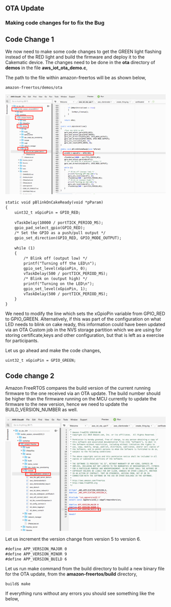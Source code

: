 
## OTA Update 

### Making code changes for to fix the Bug


## Code Change 1
We now need to make some code changes to get the GREEN light flashing instead of the RED light and build the firmware and deploy it to the Cakematic device. The changes need to be done in the **ota** directory of **demos** in the file **aws_iot_ota_demo.c**, 

The path to the file within amazon-freertos will be as shown below,

```
amazon-freertos/demos/ota
```

![OTA Red to Green](ws_ota_red_to_green.png?raw=true)


```
static void pBlinkOnCakeReady(void *pParam)
{
    uint32_t xGpioPin = GPIO_RED;

    vTaskDelay(10000 / portTICK_PERIOD_MS);
    gpio_pad_select_gpio(GPIO_RED);
    /* Set the GPIO as a push/pull output */
    gpio_set_direction(GPIO_RED, GPIO_MODE_OUTPUT);

    while (1)
    {
        /* Blink off (output low) */
        printf("Turning off the LED\n");
        gpio_set_level(xGpioPin, 0);
        vTaskDelay(500 / portTICK_PERIOD_MS);
        /* Blink on (output high) */
        printf("Turning on the LED\n");
        gpio_set_level(xGpioPin, 1);
        vTaskDelay(500 / portTICK_PERIOD_MS);
    }
}

```

We need to modify the line which sets the xGpioPin variable from GPIO_RED to GPIO_GREEN. Alternatively, if this was part of the configuration on what LED needs to blink on cake ready, this information could have been updated via an OTA Custom job in the NVS storage partition which we are using for storing certificate,keys and other configuration, but that is left as a exercise for participants.

Let us go ahead and make the code changes,

```
uint32_t xGpioPin = GPIO_GREEN;
```


## Code change 2

Amazon FreeRTOS compares the build version of the current running firmware to the one received via an OTA update. The build number should be higher than the firmware running on the MCU currently to update the firmware to the new version, hence we need to update the BUILD_VERSION_NUMBER as well.

![Build version change](ws_app_version_change.png?raw=true)

Let us increment the version change from version 5 to version 6.

```
#define APP_VERSION_MAJOR 0
#define APP_VERSION_MINOR 9
#define APP_VERSION_BUILD 6
```

Let us run make command from the build directory to build a new binary file for the OTA update, from the **amazon-freertos/build** directory,

```
build$ make
```

If everything runs without any errors you should see something like the below,










